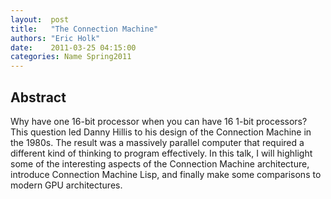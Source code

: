 ```yaml
--- 
layout:  post 
title:   "The Connection Machine"
authors: "Eric Holk" 
date:    2011-03-25 04:15:00 
categories: Name Spring2011
--- 
```

## Abstract

Why have one 16-bit processor when you can have 16 1-bit processors? This
question led Danny Hillis to his design of the Connection Machine in the 1980s.
The result was a massively parallel computer that required a different kind of
thinking to program effectively. In this talk, I will highlight some of the
interesting aspects of the Connection Machine architecture, introduce Connection
Machine Lisp, and finally make some comparisons to modern GPU architectures.

